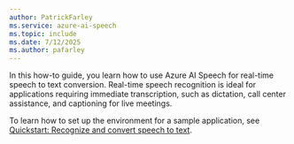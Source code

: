 ```yaml
---
author: PatrickFarley
ms.service: azure-ai-speech
ms.topic: include
ms.date: 7/12/2025
ms.author: pafarley
---
```


In this how-to guide, you learn how to use Azure AI Speech for real-time speech to text conversion. Real-time speech recognition is ideal for applications requiring immediate transcription, such as dictation, call center assistance, and captioning for live meetings.

To learn how to set up the environment for a sample application, see [Quickstart: Recognize and convert speech to text](../../../get-started-speech-to-text.md).